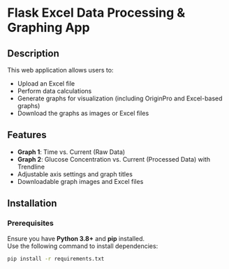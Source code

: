 # Flask Excel Data Processing & Graphing App

## Description
This web application allows users to:
- Upload an Excel file
- Perform data calculations
- Generate graphs for visualization (including OriginPro and Excel-based graphs)
- Download the graphs as images or Excel files

## Features
- **Graph 1**: Time vs. Current (Raw Data)
- **Graph 2**: Glucose Concentration vs. Current (Processed Data) with Trendline
- Adjustable axis settings and graph titles
- Downloadable graph images and Excel files

## Installation
### Prerequisites
Ensure you have **Python 3.8+** and **pip** installed.  
Use the following command to install dependencies:

```sh
pip install -r requirements.txt
